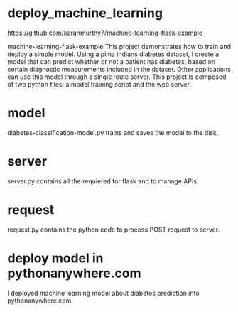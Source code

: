 # deploy_machine_learning

https://github.com/karanmurthy7/machine-learning-flask-example

machine-learning-flask-example
This project demonstrates how to train and deploy a simple model. Using a pima indians diabetes dataset, I create a model that can predict whether or not a patient has diabetes, based on certain diagnostic measurements included in the dataset. Other applications can use this model through a single route server. This project is composed of two python files: a model training script and the web server.

# model
diabetes-classification-model.py trains and saves the model to the disk.

# server
server.py contains all the requiered for flask and to manage APIs.

# request
request.py contains the python code to process POST request to server.

# deploy model in pythonanywhere.com
I deployed machine learning model about diabetes prediction into pythonanywhere.com.
